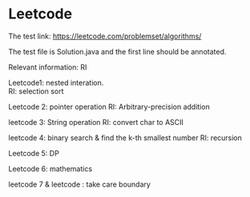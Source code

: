 # Leetcode

The test link: https://leetcode.com/problemset/algorithms/

The test file is Solution.java and the first line should be annotated.

Relevant information: RI

Leetcode1: nested interation.  
RI: selection sort

Leetcode 2: pointer operation
RI: Arbitrary-precision addition

leetcode 3: String operation
RI: convert char to ASCII

leetcode 4: binary search & find the k-th smallest number
RI: recursion

Leetcode 5: DP

Leetcode 6: mathematics

leetcode 7 & leetcode : take care boundary


